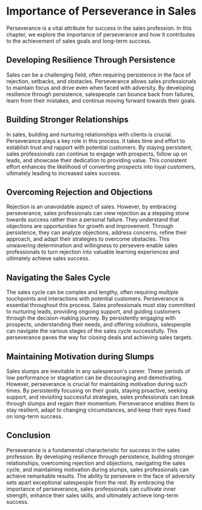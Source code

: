 Importance of Perseverance in Sales
============================================

Perseverance is a vital attribute for success in the sales profession. In this chapter, we explore the importance of perseverance and how it contributes to the achievement of sales goals and long-term success.

**Developing Resilience Through Persistence**
---------------------------------------------

Sales can be a challenging field, often requiring persistence in the face of rejection, setbacks, and obstacles. Perseverance allows sales professionals to maintain focus and drive even when faced with adversity. By developing resilience through persistence, salespeople can bounce back from failures, learn from their mistakes, and continue moving forward towards their goals.

**Building Stronger Relationships**
-----------------------------------

In sales, building and nurturing relationships with clients is crucial. Perseverance plays a key role in this process. It takes time and effort to establish trust and rapport with potential customers. By staying persistent, sales professionals can continue to engage with prospects, follow up on leads, and showcase their dedication to providing value. This consistent effort enhances the likelihood of converting prospects into loyal customers, ultimately leading to increased sales success.

**Overcoming Rejection and Objections**
---------------------------------------

Rejection is an unavoidable aspect of sales. However, by embracing perseverance, sales professionals can view rejection as a stepping stone towards success rather than a personal failure. They understand that objections are opportunities for growth and improvement. Through persistence, they can analyze objections, address concerns, refine their approach, and adapt their strategies to overcome obstacles. This unwavering determination and willingness to persevere enable sales professionals to turn rejection into valuable learning experiences and ultimately achieve sales success.

**Navigating the Sales Cycle**
------------------------------

The sales cycle can be complex and lengthy, often requiring multiple touchpoints and interactions with potential customers. Perseverance is essential throughout this process. Sales professionals must stay committed to nurturing leads, providing ongoing support, and guiding customers through the decision-making journey. By persistently engaging with prospects, understanding their needs, and offering solutions, salespeople can navigate the various stages of the sales cycle successfully. This perseverance paves the way for closing deals and achieving sales targets.

**Maintaining Motivation during Slumps**
----------------------------------------

Sales slumps are inevitable in any salesperson's career. These periods of low performance or stagnation can be discouraging and demotivating. However, perseverance is crucial for maintaining motivation during such times. By persistently focusing on their goals, staying proactive, seeking support, and revisiting successful strategies, sales professionals can break through slumps and regain their momentum. Perseverance enables them to stay resilient, adapt to changing circumstances, and keep their eyes fixed on long-term success.

**Conclusion**
--------------

Perseverance is a fundamental characteristic for success in the sales profession. By developing resilience through persistence, building stronger relationships, overcoming rejection and objections, navigating the sales cycle, and maintaining motivation during slumps, sales professionals can achieve remarkable results. The ability to persevere in the face of adversity sets apart exceptional salespeople from the rest. By embracing the importance of perseverance, sales professionals can cultivate inner strength, enhance their sales skills, and ultimately achieve long-term success.

